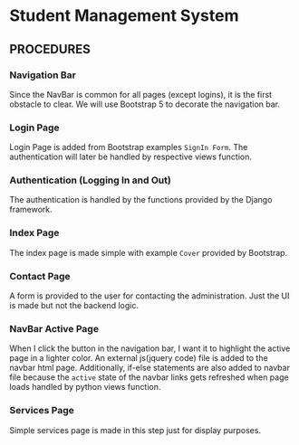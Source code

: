 # Student Management System


## PROCEDURES

### Navigation Bar
Since the NavBar is common for all pages (except logins), it is the first obstacle to clear. We will use Bootstrap 5 to decorate the navigation bar.

### Login Page
Login Page is added from Bootstrap examples `SignIn Form`. The authentication will later be handled by respective views function.

### Authentication (Logging In and Out)
The authentication is handled by the functions provided by the Django framework.

### Index Page
The index page is made simple with example `Cover` provided by Bootstrap.

### Contact Page
A form is provided to the user for contacting the administration. Just the UI is made but not the backend logic.

### NavBar Active Page
When I click the button in the navigation bar, I want it to highlight the active page in a lighter color. An external js(jquery code) file is added to the navbar html page. Additionally, if-else statements are also added to navbar file because the `active` state of the navbar links gets refreshed when page loads handled by python views function.

### Services Page
Simple services page is made in this step just for display purposes.